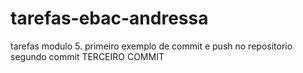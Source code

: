 # tarefas-ebac-andressa
tarefas modulo 5.
primeiro exemplo de commit e push no repositorio
segundo commit
TERCEIRO COMMIT

